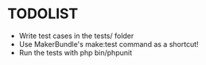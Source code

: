 # TODOLIST
 

        
  * Write test cases in the tests/ folder
  * Use MakerBundle's make:test command as a shortcut!
  * Run the tests with php bin/phpunit